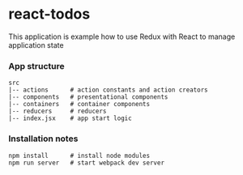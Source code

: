 # react-todos
This application is example how to use Redux with React to manage application state

### App structure
```
src
|-- actions      # action constants and action creators
|-- components   # presentational components
|-- containers   # container components
|-- reducers     # reducers
|-- index.jsx    # app start logic
```

### Installation notes
```
npm install      # install node modules
npm run server   # start webpack dev server
```
